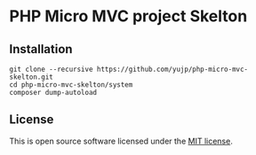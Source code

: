 # PHP Micro MVC project Skelton

## Installation
```
git clone --recursive https://github.com/yujp/php-micro-mvc-skelton.git
cd php-micro-mvc-skelton/system
composer dump-autoload
```

## License
This is open source software licensed under the [MIT license](https://opensource.org/licenses/MIT).
